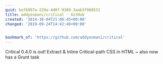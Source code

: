 ```yaml
---
guid: ba76997a-229a-4d8f-9389-3aab3f968531
title: addyosmani/critical · GitHub
created: '2014-10-04T21:06:45+00:00'
changed: '2019-09-24T14:42:40+00:00'


bookmark_of: 'https://github.com/addyosmani/critical'
---
```



Critical 0.4.0 is out! Extract & Inline Critical-path CSS in HTML  ~ also now has a Grunt task
